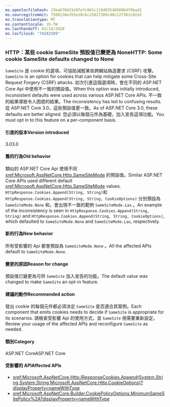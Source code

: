 ```yaml
---
ms.openlocfilehash: 15ba678431b97e7c961c119d83546569bdf9bad2
ms.sourcegitcommit: 7588136e355e10cbc2582f389c90c127363c02a5
ms.translationtype: MT
ms.contentlocale: zh-TW
ms.lasthandoff: 03/14/2020
ms.locfileid: "74282509"
---
```

### <a name="http-some-cookie-samesite-defaults-changed-to-none"></a><span data-ttu-id="83daf-101">HTTP：某些 cookie SameSite 預設值已變更為 None</span><span class="sxs-lookup"><span data-stu-id="83daf-101">HTTP: Some cookie SameSite defaults changed to None</span></span>

<span data-ttu-id="83daf-102">`SameSite` 是 cookie 的選項，可協助減輕某些跨網站偽造要求 (CSRF) 攻擊。</span><span class="sxs-lookup"><span data-stu-id="83daf-102">`SameSite` is an option for cookies that can help mitigate some Cross-Site Request Forgery (CSRF) attacks.</span></span> <span data-ttu-id="83daf-103">初次引進這個選項時，會在不同的 ASP.NET Core Api 中使用不一致的預設值。</span><span class="sxs-lookup"><span data-stu-id="83daf-103">When this option was initially introduced, inconsistent defaults were used across various ASP.NET Core APIs.</span></span> <span data-ttu-id="83daf-104">不一致的結果導致令人困惑的結果。</span><span class="sxs-lookup"><span data-stu-id="83daf-104">The inconsistency has led to confusing results.</span></span> <span data-ttu-id="83daf-105">從 ASP.NET Core 3.0，這些預設值更一致。</span><span class="sxs-lookup"><span data-stu-id="83daf-105">As of ASP.NET Core 3.0, these defaults are better aligned.</span></span> <span data-ttu-id="83daf-106">您必須以每個元件為基礎，加入宣告這項功能。</span><span class="sxs-lookup"><span data-stu-id="83daf-106">You must opt in to this feature on a per-component basis.</span></span>

#### <a name="version-introduced"></a><span data-ttu-id="83daf-107">引進的版本</span><span class="sxs-lookup"><span data-stu-id="83daf-107">Version introduced</span></span>

<span data-ttu-id="83daf-108">3.0</span><span class="sxs-lookup"><span data-stu-id="83daf-108">3.0</span></span>

#### <a name="old-behavior"></a><span data-ttu-id="83daf-109">舊的行為</span><span class="sxs-lookup"><span data-stu-id="83daf-109">Old behavior</span></span>

<span data-ttu-id="83daf-110">類似的 ASP.NET Core Api 使用不同 <xref:Microsoft.AspNetCore.Http.SameSiteMode> 的預設值。</span><span class="sxs-lookup"><span data-stu-id="83daf-110">Similar ASP.NET Core APIs used different default <xref:Microsoft.AspNetCore.Http.SameSiteMode> values.</span></span> <span data-ttu-id="83daf-111">`HttpResponse.Cookies.Append(String, String)`和 `HttpResponse.Cookies.Append(String, String, CookieOptions)` 分別預設為 `SameSiteMode.None` 和，會出現不一致的範例 `SameSiteMode.Lax` 。</span><span class="sxs-lookup"><span data-stu-id="83daf-111">An example of the inconsistency is seen in `HttpResponse.Cookies.Append(String, String)` and `HttpResponse.Cookies.Append(String, String, CookieOptions)`, which defaulted to `SameSiteMode.None` and `SameSiteMode.Lax`, respectively.</span></span>

#### <a name="new-behavior"></a><span data-ttu-id="83daf-112">新的行為</span><span class="sxs-lookup"><span data-stu-id="83daf-112">New behavior</span></span>

<span data-ttu-id="83daf-113">所有受影響的 Api 都會預設為 `SameSiteMode.None` 。</span><span class="sxs-lookup"><span data-stu-id="83daf-113">All the affected APIs default to `SameSiteMode.None`.</span></span>

#### <a name="reason-for-change"></a><span data-ttu-id="83daf-114">變更的原因</span><span class="sxs-lookup"><span data-stu-id="83daf-114">Reason for change</span></span>

<span data-ttu-id="83daf-115">預設值已變更為可供 `SameSite` 加入宣告的功能。</span><span class="sxs-lookup"><span data-stu-id="83daf-115">The default value was changed to make `SameSite` an opt-in feature.</span></span>

#### <a name="recommended-action"></a><span data-ttu-id="83daf-116">建議的動作</span><span class="sxs-lookup"><span data-stu-id="83daf-116">Recommended action</span></span>

<span data-ttu-id="83daf-117">發出 cookie 的每個元件都必須決定 `SameSite` 是否適合其案例。</span><span class="sxs-lookup"><span data-stu-id="83daf-117">Each component that emits cookies needs to decide if `SameSite` is appropriate for its scenarios.</span></span> <span data-ttu-id="83daf-118">請檢查受影響 Api 的使用方式，並 `SameSite` 視需要重新設定。</span><span class="sxs-lookup"><span data-stu-id="83daf-118">Review your usage of the affected APIs and reconfigure `SameSite` as needed.</span></span>

#### <a name="category"></a><span data-ttu-id="83daf-119">類別</span><span class="sxs-lookup"><span data-stu-id="83daf-119">Category</span></span>

<span data-ttu-id="83daf-120">ASP.NET Core</span><span class="sxs-lookup"><span data-stu-id="83daf-120">ASP.NET Core</span></span>

#### <a name="affected-apis"></a><span data-ttu-id="83daf-121">受影響的 API</span><span class="sxs-lookup"><span data-stu-id="83daf-121">Affected APIs</span></span>

- <xref:Microsoft.AspNetCore.Http.IResponseCookies.Append(System.String,System.String,Microsoft.AspNetCore.Http.CookieOptions)?displayProperty=nameWithType>
- <xref:Microsoft.AspNetCore.Builder.CookiePolicyOptions.MinimumSameSitePolicy%2A?displayProperty=nameWithType>

<!--

#### Affected APIs

- `M:Microsoft.AspNetCore.Http.IResponseCookies.Append(System.String,System.String,Microsoft.AspNetCore.Http.CookieOptions)`
- `Overload:Microsoft.AspNetCore.Builder.CookiePolicyOptions.MinimumSameSitePolicy`

-->
